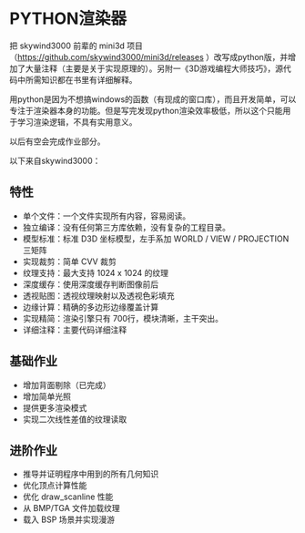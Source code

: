PYTHON渲染器
===
把 skywind3000 前辈的 mini3d 项目（https://github.com/skywind3000/mini3d/releases ）改写成python版，并增加了大量注释（主要是关于实现原理的）。另附一《3D游戏编程大师技巧》，源代码中所需知识都在书里有详细解释。

用python是因为不想搞windows的函数（有现成的窗口库），而且开发简单，可以专注于渲染器本身的功能。但是写完发现python渲染效率极低，所以这个只能用于学习渲染逻辑，不具有实用意义。

以后有空会完成作业部分。



以下来自skywind3000：

特性
--
* 单个文件：一个文件实现所有内容，容易阅读。
* 独立编译：没有任何第三方库依赖，没有复杂的工程目录。
* 模型标准：标准 D3D 坐标模型，左手系加 WORLD / VIEW / PROJECTION 三矩阵
* 实现裁剪：简单 CVV 裁剪
* 纹理支持：最大支持 1024 x 1024 的纹理
* 深度缓存：使用深度缓存判断图像前后
* 透视贴图：透视纹理映射以及透视色彩填充
* 边缘计算：精确的多边形边缘覆盖计算
* 实现精简：渲染引擎只有 700行，模块清晰，主干突出。
* 详细注释：主要代码详细注释

基础作业
--
* 增加背面剔除（已完成）
* 增加简单光照
* 提供更多渲染模式
* 实现二次线性差值的纹理读取

进阶作业
--
* 推导并证明程序中用到的所有几何知识
* 优化顶点计算性能
* 优化 draw_scanline 性能
* 从 BMP/TGA 文件加载纹理
* 载入 BSP 场景并实现漫游
